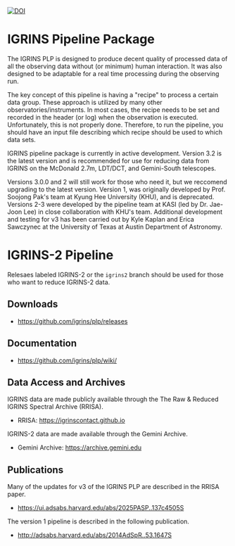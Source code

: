[![DOI](https://zenodo.org/badge/DOI/10.5281/zenodo.11080095.svg)](https://doi.org/10.5281/zenodo.11080095)

# IGRINS Pipeline Package

The IGRINS PLP is designed to produce decent quality of processed
data of all the observing data without (or minimum) human interaction. It was also
designed to be adaptable for a real time processing during the
observing run.

The key concept of this pipeline is having a "recipe" to process a
certain data group. These approach is utilized by many other
observatories/instruments. In most cases, the recipe needs to be set
and recorded in the header (or log) when the observation is
executed. Unfortunately, this is not properly done. Therefore, to run
the pipeline, you should have an input file describing which recipe
should be used to which data sets.

IGRINS pipeline package is currently in active development. Version 3.2 is the latest version and is recommended for use for reducing data from IGRINS on the McDonald 2.7m, LDT/DCT, and Gemini-South telescopes.  

Versions 3.0.0 and 2 will still work for those who need it, but we reccomend upgrading to the latest version.  Version 1, was originally developed by Prof. Soojong Pak's team at Kyung Hee University (KHU), and is deprecated.  Versions 2-3 were developed by the pipeline team at KASI (led by Dr. Jae-Joon Lee) in close collaboration with KHU's team.  Additional development and testing for v3 has been carried out by Kyle Kaplan and Erica Sawczynec at the University of Texas at Austin Department of Astronomy.

# IGRINS-2 Pipeline

Relesaes labeled IGRINS-2 or the `igrins2` branch should be used for those who want to reduce IGRINS-2 data.

## Downloads

- https://github.com/igrins/plp/releases

## Documentation

- https://github.com/igrins/plp/wiki/

## Data Access and Archives

IGRINS data are made publicly available through the The Raw & Reduced IGRINS Spectral Archive (RRISA).

- RRISA: https://igrinscontact.github.io

IGRINS-2 data are made available through the Gemini Archive.

- Gemini Archive: https://archive.gemini.edu


## Publications

Many of the updates for v3 of the IGRINS PLP are described in the RRISA paper.
- https://ui.adsabs.harvard.edu/abs/2025PASP..137c4505S

The version 1 pipeline is described in the following publication.
- http://adsabs.harvard.edu/abs/2014AdSpR..53.1647S

